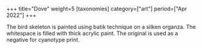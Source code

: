 +++
title="Dove"
weight=5
[taxonomies]
category=["art"]
period=["Apr 2022"]
+++

The bird skeleton is painted using batik technique on a silken organza. The whitespace is filled with thick acrylic paint. The original is used as a negative for cyanotype print.